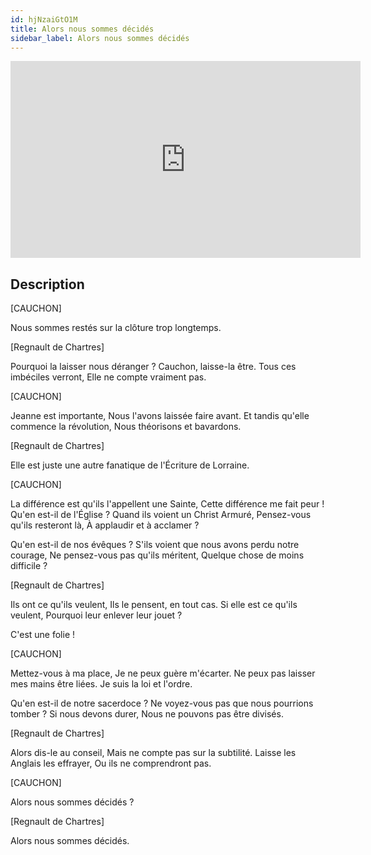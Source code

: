 ```yaml
---
id: hjNzaiGtO1M
title: Alors nous sommes décidés
sidebar_label: Alors nous sommes décidés
---
```


<iframe
  width="560"
  height="315"
  src="https://www.youtube.com/embed/hjNzaiGtO1M"
  title="YouTube video player"
  frameborder="0"
  allow="accelerometer; autoplay; clipboard-write; encrypted-media; gyroscope; picture-in-picture; web-share"
  referrerpolicy="strict-origin-when-cross-origin"
  allowfullscreen
></iframe>

## Description

[CAUCHON]

Nous sommes restés sur la clôture trop longtemps.

[Regnault de Chartres]

Pourquoi la laisser nous déranger ?
Cauchon, laisse-la être.
Tous ces imbéciles verront,
Elle ne compte vraiment pas.

[CAUCHON]

Jeanne est importante,
Nous l'avons laissée faire avant.
Et tandis qu'elle commence la révolution,
Nous théorisons et bavardons.

[Regnault de Chartres]

Elle est juste une autre fanatique de l'Écriture de Lorraine.

[CAUCHON]

La différence est qu'ils l'appellent une Sainte,
Cette différence me fait peur !
Qu'en est-il de l'Église ?
Quand ils voient un Christ Armuré,
Pensez-vous qu'ils resteront là,
À applaudir et à acclamer ?

Qu'en est-il de nos évêques ?
S'ils voient que nous avons perdu notre courage,
Ne pensez-vous pas qu'ils méritent,
Quelque chose de moins difficile ?

[Regnault de Chartres]

Ils ont ce qu'ils veulent,
Ils le pensent, en tout cas.
Si elle est ce qu'ils veulent,
Pourquoi leur enlever leur jouet ?

C'est une folie !

[CAUCHON]

Mettez-vous à ma place,
Je ne peux guère m'écarter.
Ne peux pas laisser mes mains être liées.
Je suis la loi et l'ordre.

Qu'en est-il de notre sacerdoce ?
Ne voyez-vous pas que nous pourrions tomber ?
Si nous devons durer,
Nous ne pouvons pas être divisés.

[Regnault de Chartres]

Alors dis-le au conseil,
Mais ne compte pas sur la subtilité.
Laisse les Anglais les effrayer,
Ou ils ne comprendront pas.

[CAUCHON]

Alors nous sommes décidés ?

[Regnault de Chartres]

Alors nous sommes décidés.
